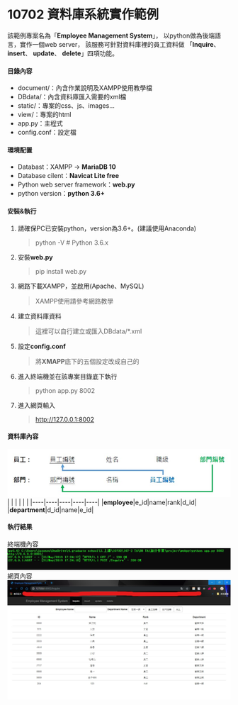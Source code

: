 # 10702 資料庫系統實作範例
該範例專案名為「<b>Employee Management System</b>」，
以python做為後端語言，實作一個web server，
該服務可針對資料庫裡的員工資料做
「<b>Inquire</b>、
<b>insert</b>、
<b>update</b>、
<b>delete</b>」四項功能。

#### 目錄內容
* document/：內含作業說明及XAMPP使用教學檔
* DBdata/：內含資料庫匯入需要的xml檔
* static/：專案的css、js、images...
* view/：專案的html
* app.py：主程式
* config.conf：設定檔

#### 環境配置
* Databast：XAMPP -> <b>MariaDB 10</b>
* Database cilent：<b>Navicat Lite free</b>
* Python web server framework：<b>web\.py</b>
* python version：<b>python 3.6+</b>

#### 安裝&執行
1. 請確保PC已安裝python，version為3.6+。(建議使用Anaconda)
    > python -V # Python 3.6.x
2. 安裝**web.py**
    > pip install web.py
3. 網路下載XAMPP，並啟用(Apache、MySQL)
    > XAMPP使用請參考網路教學
4. 建立資料庫資料
    > 這裡可以自行建立或匯入DBdata/*.xml
5. 設定**config.conf**
    > 將**XMAPP**底下的五個設定改成自己的
6. 進入終端機並在該專案目錄底下執行
    > python app.py 8002
7. 進入網頁輸入
    > http://127.0.0.1:8002

#### 資料庫內容
![Demo3](document/Demo3.jpg)
| | | | | |
|----|----|----|----|----|
|**employee**|e_id|name|rank|d_id|
|**department**|d_id|name|e_id|

#### 執行結果
終端機內容
![Demo1](document/Demo1.jpg)
網頁內容
![Demo2](document/Demo2.jpg)